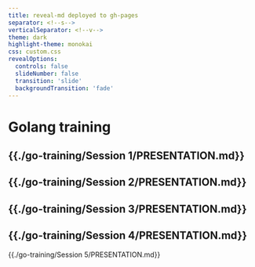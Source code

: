 ```yaml
---
title: reveal-md deployed to gh-pages
separator: <!--s-->
verticalSeparator: <!--v-->
theme: dark
highlight-theme: monokai
css: custom.css
revealOptions:
  controls: false
  slideNumber: false
  transition: 'slide'
  backgroundTransition: 'fade'
---
```


# Golang training

{{./go-training/Session 1/PRESENTATION.md}}
---
{{./go-training/Session 2/PRESENTATION.md}}
---
{{./go-training/Session 3/PRESENTATION.md}}
---
{{./go-training/Session 4/PRESENTATION.md}}
---
{{./go-training/Session 5/PRESENTATION.md}}
